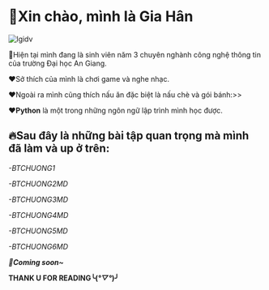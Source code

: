 # 🌹Xin chào, mình là Gia Hân
![lgidv](https://github.com/user-attachments/assets/1281eb01-b16e-4fce-b250-bb76e97add7a)

🚩Hiện tại mình đang là sinh viên năm 3 chuyên nghành công nghệ thông tin của trường Đại học An Giang.

❤Sở thích của mình là chơi game và nghe nhạc.

❤Ngoài ra mình cũng thích nấu ăn đặc biệt là nấu chè và gói bánh:>>

❤**Python** là một trong những ngôn ngữ lập trình mình học được.
## 🔥Sau đây là những bài tập quan trọng mà mình đã làm và up ở trên:
*-BTCHUONG1*

*-BTCHUONG2MD*

*-BTCHUONG3MD*

*-BTCHUONG4MD*

*-BTCHUONG5MD*

*-BTCHUONG6MD*

***🥰Coming soon~***

**THANK U FOR READING╰(*°▽°*)╯**
